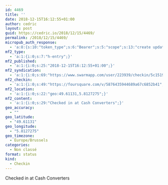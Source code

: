 ```yaml
---
id: 4469
title: ''
date: 2018-12-15T16:12:55+01:00
author: cedric
layout: post
guid: https://cedric.io/2018/12/15/4469/
permalink: /2018/12/15/4469/
micropub_auth_response:
  - 'a:8:{s:10:"token_type";s:6:"Bearer";s:5:"scope";s:13:"create update";s:2:"me";s:18:"https://cedric.io/";s:9:"issued_by";s:45:"https://cedric.io/wp-json/indieauth/1.0/token";s:9:"client_id";s:27:"https://ownyourswarm.p3k.io";s:9:"issued_at";i:1542614471;s:4:"user";i:1;s:13:"last_accessed";i:1544886793;}'
mf2_type:
  - 'a:1:{i:0;s:7:"h-entry";}'
mf2_published:
  - 'a:1:{i:0;s:25:"2018-12-15T16:12:55+01:00";}'
mf2_syndication:
  - 'a:1:{i:0;s:69:"https://www.swarmapp.com/user/223939/checkin/5c1519f786bc49002c4f7505";}'
mf2_checkin:
  - 'a:1:{i:0;s:49:"https://foursquare.com/v/5876435944689a67c6852b41";}'
mf2_location:
  - 'a:1:{i:0;s:22:"geo:49.61131,5.8127275";}'
mf2_content:
  - 'a:1:{i:0;s:29:"Checked in at Cash Converters";}'
geo_accuracy:
  - ""
geo_latitude:
  - "49.61131"
geo_longitude:
  - "5.8127275"
geo_timezone:
  - Europe/Brussels
categories:
  - Non classé
format: status
kind:
  - Checkin
---
```

Checked in at Cash Converters